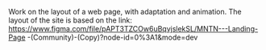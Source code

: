 Work on the layout of a web page, with adaptation and animation. The layout of the site is based on the link: https://www.figma.com/file/pAPT3TZCOw6uBqvjslekSL/MNTN---Landing-Page -(Community)-(Copy)?node-id=0%3A1&mode=dev

